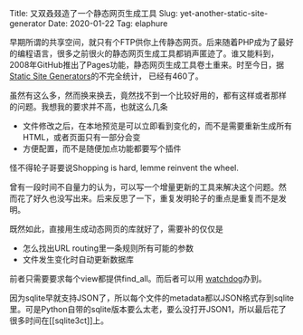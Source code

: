 Title: 又双叒叕造了一个静态网页生成工具
Slug: yet-another-static-site-generator
Date: 2020-01-22
Tag: elaphure

早期所谓的共享空间，就只有个FTP供你上传静态网页。后来随着PHP成为了最好
的编程语言，很多之前很火的静态网页生成工具都销声匿迹了。谁又能料到，
2008年GitHub推出了Pages功能，静态网页生成工具卷土重来。时至今日，据
[Static Site Generators](https://staticsitegenerators.net)的不完全统计，
已经有460了。

<!-- more -->

虽然有这么多，然而换来换去，竟然找不到一个比较好用的，都有这样或者那样
的问题。我想我的要求并不高，也就这么几条

* 文件修改之后，在本地预览是可以立即看到变化的，而不是需要重新生成所有HTML，或者页面只有一部分会变
* 方便配置，而不是随便加点功能都要写个插件

怪不得轮子哥要说Shopping is hard, lemme reinvent the wheel.

曾有一段时间不自量力的认为，可以写一个增量更新的工具来解决这个问题。然
而花了好久也没写出来。后来反思了一下，重复发明轮子的重点是重复而不是发
明。

既然如此，直接用生成动态网页的库就好了，需要补的仅仅是

* 怎么找出URL routing里一条规则所有可能的参数
* 文件发生变化时自动更新数据库

前者只需要要求每个view都提供find_all。而后者可以用
[watchdog](https://pypi.org/project/watchdog/)办到。

因为sqlite早就支持JSON了，所以每个文件的metadata都以JSON格式存到sqlite
里。可是Python自带的sqlite版本要么太老，要么没打开JSON1，所以最后花了
很多时间在[[sqlite3ct]]上。
